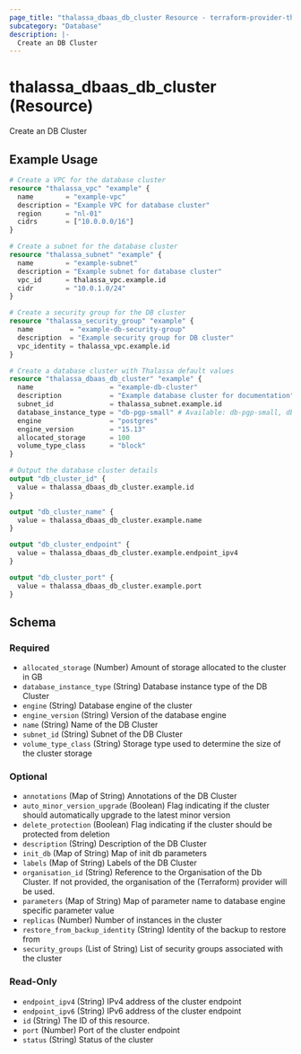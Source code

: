 ```yaml
---
page_title: "thalassa_dbaas_db_cluster Resource - terraform-provider-thalassa"
subcategory: "Database"
description: |-
  Create an DB Cluster
---
```


# thalassa_dbaas_db_cluster (Resource)

Create an DB Cluster

## Example Usage

```terraform
# Create a VPC for the database cluster
resource "thalassa_vpc" "example" {
  name        = "example-vpc"
  description = "Example VPC for database cluster"
  region      = "nl-01"
  cidrs       = ["10.0.0.0/16"]
}

# Create a subnet for the database cluster
resource "thalassa_subnet" "example" {
  name        = "example-subnet"
  description = "Example subnet for database cluster"
  vpc_id      = thalassa_vpc.example.id
  cidr        = "10.0.1.0/24"
}

# Create a security group for the DB cluster
resource "thalassa_security_group" "example" {
  name         = "example-db-security-group"
  description  = "Example security group for DB cluster"
  vpc_identity = thalassa_vpc.example.id
}

# Create a database cluster with Thalassa default values
resource "thalassa_dbaas_db_cluster" "example" {
  name                   = "example-db-cluster"
  description            = "Example database cluster for documentation"
  subnet_id              = thalassa_subnet.example.id
  database_instance_type = "db-pgp-small" # Available: db-pgp-small, db-pgp-medium, db-pgp-large, db-pgp-xlarge, db-pgp-2xlarge, db-pgp-4xlarge, db-dgp-small, db-dgp-medium, db-dgp-large, db-dgp-xlarge, db-dgp-2xlarge, db-dgp-4xlarge
  engine                 = "postgres"
  engine_version         = "15.13"
  allocated_storage      = 100
  volume_type_class      = "block"
}

# Output the database cluster details
output "db_cluster_id" {
  value = thalassa_dbaas_db_cluster.example.id
}

output "db_cluster_name" {
  value = thalassa_dbaas_db_cluster.example.name
}

output "db_cluster_endpoint" {
  value = thalassa_dbaas_db_cluster.example.endpoint_ipv4
}

output "db_cluster_port" {
  value = thalassa_dbaas_db_cluster.example.port
}
```
<!-- schema generated by tfplugindocs -->
## Schema

### Required

- `allocated_storage` (Number) Amount of storage allocated to the cluster in GB
- `database_instance_type` (String) Database instance type of the DB Cluster
- `engine` (String) Database engine of the cluster
- `engine_version` (String) Version of the database engine
- `name` (String) Name of the DB Cluster
- `subnet_id` (String) Subnet of the DB Cluster
- `volume_type_class` (String) Storage type used to determine the size of the cluster storage

### Optional

- `annotations` (Map of String) Annotations of the DB Cluster
- `auto_minor_version_upgrade` (Boolean) Flag indicating if the cluster should automatically upgrade to the latest minor version
- `delete_protection` (Boolean) Flag indicating if the cluster should be protected from deletion
- `description` (String) Description of the DB Cluster
- `init_db` (Map of String) Map of init db parameters
- `labels` (Map of String) Labels of the DB Cluster
- `organisation_id` (String) Reference to the Organisation of the Db Cluster. If not provided, the organisation of the (Terraform) provider will be used.
- `parameters` (Map of String) Map of parameter name to database engine specific parameter value
- `replicas` (Number) Number of instances in the cluster
- `restore_from_backup_identity` (String) Identity of the backup to restore from
- `security_groups` (List of String) List of security groups associated with the cluster

### Read-Only

- `endpoint_ipv4` (String) IPv4 address of the cluster endpoint
- `endpoint_ipv6` (String) IPv6 address of the cluster endpoint
- `id` (String) The ID of this resource.
- `port` (Number) Port of the cluster endpoint
- `status` (String) Status of the cluster

 